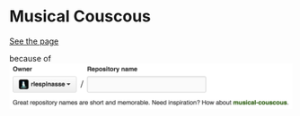 # Musical Couscous

[See the page](https://rlespinasse.github.io/musical-couscous)

because of
![sources](sources.png)
